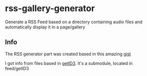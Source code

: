 # rss-gallery-generator
Generate a RSS Feed based on a directory containing audio files and automatically display it in a page/gallery

## Info
The RSS generator part was created based in this amazing [gist](https://gist.github.com/vsoch/4898025919365bf23b6f)

I got info from files based in [getID3](https://github.com/JamesHeinrich/getID3/). It's a submodule, located in feed/getID3
